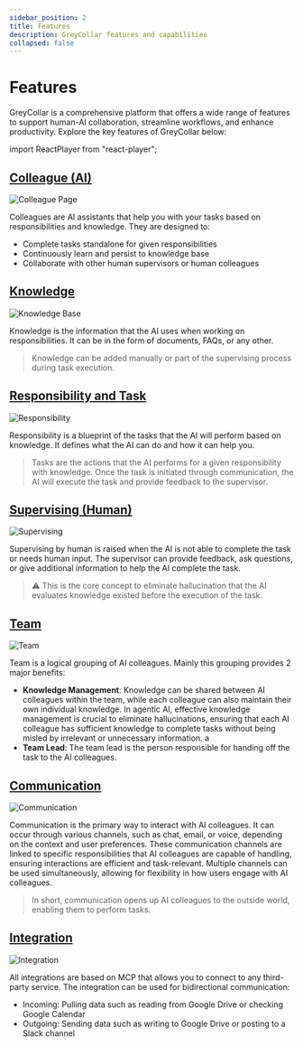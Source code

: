 ```yaml
---
sidebar_position: 2
title: Features
description: GreyCollar features and capabilities
collapsed: false
---
```


# Features

GreyCollar is a comprehensive platform that offers a wide range of features to support human-AI collaboration,
streamline workflows, and enhance productivity. Explore the key features of GreyCollar below:

import ReactPlayer from "react-player";

<p align="center">
  <ReactPlayer
    width={"100%"}
    height={"100%"}
    controls
    playing={true}
    loop
    url={
      "https://cdn.nucleoid.com/media/618a935b-9b4b-406c-95b5-7223396b8bc4.mp4"
    }
  />
</p>

## [Colleague (AI)](/docs/features/colleague)
![Colleague Page](https://cdn.nucleoid.com/greycollar/media/5afbf454-97dc-45a9-bc4d-14fb69d6b1f9.png)

Colleagues are AI assistants that help you with your tasks based on responsibilities and knowledge. They are designed to:

- Complete tasks standalone for given responsibilities
- Continuously learn and persist to knowledge base
- Collaborate with other human supervisors or human colleagues

## [Knowledge](/docs/features/knowledge)

![Knowledge Base](https://cdn.nucleoid.com/greycollar/media/e10ddf80-499f-45da-9182-7284fcc21bf0.png)

Knowledge is the information that the AI uses when working on responsibilities. It can be in the form of documents, FAQs, or any other.

> Knowledge can be added manually or part of the supervising process during task execution.

## [Responsibility and Task](/docs/features/responsibility)

![Responsibility](https://cdn.nucleoid.com/greycollar/media/d12714f4-e584-4020-92cb-62a25664e14d.png)

Responsibility is a blueprint of the tasks that the AI will perform based on knowledge. It defines what the AI can do and how it can help you.

> Tasks are the actions that the AI performs for a given responsibility with knowledge. Once the task is initiated through communication, the AI will execute the task and provide feedback to the supervisor.

## [Supervising (Human)](/docs/features/supervising)
![Supervising](https://cdn.nucleoid.com/greycollar/media/c09ef87d-7453-4a49-9b31-c56a0aaaa03f.png)

Supervising by human is raised when the AI is not able to complete the task or needs human input. The supervisor can provide feedback, ask questions, or give additional information to help the AI complete the task.

> :warning: This is the core concept to eliminate hallucination that the AI evaluates knowledge existed before the execution of the task.

## [Team](/docs/features/team)

![Team](https://cdn.nucleoid.com/greycollar/media/8046f722-d9c0-487f-89b2-a4e3aafc1874.png)

Team is a logical grouping of AI colleagues. Mainly this grouping provides 2 major benefits:

- **Knowledge Management**: Knowledge can be shared between AI colleagues within the team, while each colleague can also maintain their own individual knowledge. In agentic AI, effective knowledge management is crucial to eliminate hallucinations, ensuring that each AI colleague has sufficient knowledge to complete tasks without being misled by irrelevant or unnecessary information. a
- **Team Lead**: The team lead is the person responsible for handing off the task to the AI colleagues.

## [Communication](/docs/features/communication)

![Communication](https://cdn.nucleoid.com/greycollar/media/1f23108d-5f9d-4b20-8064-3679ee43289b.png)

Communication is the primary way to interact with AI colleagues. It can occur through various channels, such as chat, email, or voice, depending on the context and user preferences. These communication channels are linked to specific responsibilities that AI colleagues are capable of handling, ensuring interactions are efficient and task-relevant. Multiple channels can be used simultaneously, allowing for flexibility in how users engage with AI colleagues.

> In short, communication opens up AI colleagues to the outside world, enabling them to perform tasks.

## [Integration](/docs/features/integration)

![Integration](https://cdn.nucleoid.com/greycollar/media/4a1ef3f7-172a-49ea-a782-ac170d335640.png)

All integrations are based on MCP that allows you to connect to any third-party service. The integration can be used for bidirectional communication:

- Incoming: Pulling data such as reading from Google Drive or checking Google Calendar 
- Outgoing: Sending data such as writing to Google Drive or posting to a Slack channel

